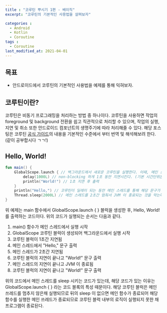 ```yaml
---
title : "코루틴 뿌시기 1편 - 베이직"
excerpt: "코루틴의 기본적인 사용법을 살펴보자"

categories :
  - Android
  - Kotlin 
  - Coroutine  
tags : 
  - Coroutine  
last_modified_at: 2021-04-01
---
```

## 목표

- 안드로이드에서 코루틴의 기본적인 사용법을 예제를 통해 익혀보자.

## 코루틴이란?

코루틴은 비동기 프로그래밍을 처리하는 방법 중 하나이다. 코루틴을 사용하면 작업의 foreground 및 background 전환을 쉽고 직관적으로 처리할 수 있으며, 작업의 실행, 지연 및 취소 또한 안드로이드 컴포넌트의 생명주기에 따라 처리해줄 수 있다. 해당 포스팅은 코루틴 [공식 가이드](https://kotlinlang.org/docs/coroutines-basics.html)의 내용을 기본적인 수준에서 부터 번역 및 해석해보려 한다. (같이 공부합시다 ㄱㄱ!) 

## Hello, World!

```kotlin
fun main() {
    GlobalScope.launch { // 백그라운드에서 새로운 코루틴을 실행한다. 이때, 메인 스레드는 계속 동작한다.
        delay(1000L) // non-blocking 하게 1초 동안 지연시킨다. (기본 시간단위는 ms 임)
        println("World!") // 1초 지연 후 출력
    }
    println("Hello,") // 코루틴이 딜레이 되는 동안 메인 스레드를 통해 해당 문구가 출력됨
    Thread.sleep(2000L) // 메인 스레드를 2초간 멈춰서 JVM 이 종료되는 것을 막는다. 
}
```

위 예제는 main 함수에서 GlobalScope.launch { } 블럭을 생성한 후, Hello, World! 를 출력하는 코드이다. 위의 코드가 실행되는 순서는 다음과 같다. 

1. main() 함수가 메인 스레드에서 실행 시작 
2. GlobalScope 코루틴 블럭이 생성되어 백그라운드에서 실행 시작 
3. 코루틴 블럭이 1초간 지연됨 
4. 메인 스레드에서 "Hello," 문구 출력
5. 메인 스레드가 2초간 지연됨 
6. 코루틴 블럭의 지연이 끝나고 "World!" 문구 출력
7. 메인 스레드의 지연이 끝나고 JVM 이 종료됨 
6. 코루틴 블럭의 지연이 끝나고 "World!" 문구 출력

위의 코드에서 메인 스레드를 sleep 시키는 코드가 있는데, 해당 코드가 있는 이유는 GlobalScope.launch { } 라는 코드 블록의 특성 때문이다. 해당 코루틴 블럭은 메인 쓰레드를 멈추지 않은채 실행되므로 뒤의 sleep 이 없으면 메인 함수가 종료되어 해당 함수를 실행한 메인 쓰레드가 종료되므로 코루틴 블럭 내부의 로직이 실행되지 못한 채 프로그램이 종료된다. 
